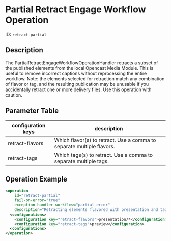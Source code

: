Partial Retract Engage Workflow Operation
=========================================

ID: `retract-partial`

Description
-----------

The PartialRetractEngageWorkflowOperationHandler retracts a subset of the published elements from the local Opencast Media Module.  This is useful to remove incorrect captions without reprocessing the entire workflow.  Note: the elements selected for retraction match any combination of flavor or tag, and the resulting publication may be unusable if you accidentally retract one or more delivery files.  Use this operation with caution.

Parameter Table
---------------

|configuration keys         |description                                                                                  |
|---------------------------|---------------------------------------------------------------------------------------------|
|retract-flavors            |Which flavor(s) to retract.  Use a comma to separate multiple flavors.                       |
|retract-tags               |Which tags(s) to retract.  Use a comma to separate multiple tags.                            |


Operation Example
-----------------

```xml
<operation
    id="retract-partial"
    fail-on-error="true"
    exception-handler-workflow="partial-error"
    description="Retracting elements flavored with presentation and tagged with preview from Engage">
  <configurations>
    <configuration key="retract-flavors">presentation/*</configuration>
    <configuration key="retract-tags">preview</configuration>
  <configurations>
</operation>
```
